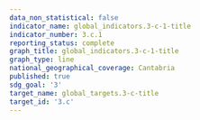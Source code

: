 ```yaml
---
data_non_statistical: false
indicator_name: global_indicators.3-c-1-title
indicator_number: 3.c.1
reporting_status: complete
graph_title: global_indicators.3-c-1-title
graph_type: line
national_geographical_coverage: Cantabria
published: true
sdg_goal: '3'
target_name: global_targets.3-c-title
target_id: '3.c'
---
```

